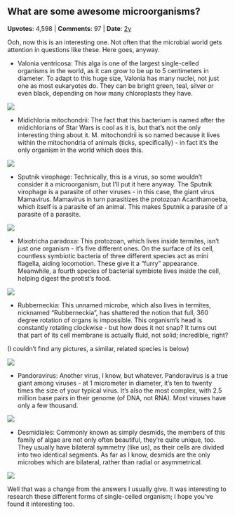 ## What are some awesome microorganisms?
    
**Upvotes**: 4,598 | **Comments**: 97 | **Date**: [2y](https://www.quora.com/What-are-some-awesome-microorganisms/answer/Gary-Meaney)

Ooh, now this is an interesting one. Not often that the microbial world gets attention in questions like these. Here goes, anyway.

*   Valonia ventricosa: This alga is one of the largest single-celled organisms in the world, as it can grow to be up to 5 centimeters in diameter. To adapt to this huge size, Valonia has many nuclei, not just one as most eukaryotes do. They can be bright green, teal, silver or even black, depending on how many chloroplasts they have.

![](https://qph.fs.quoracdn.net/main-qimg-ec02869cfe4b2822afeac855420e2270-lq)

*   Midichloria mitochondrii: The fact that this bacterium is named after the midichlorians of Star Wars is cool as it is, but that’s not the only interesting thing about it. M. mitochondrii is so named because it lives within the mitochondria of animals (ticks, specifically) - in fact it’s the only organism in the world which does this.

![](https://qph.fs.quoracdn.net/main-qimg-82115064b505d22dc454a95e778ff283-lq)

*   Sputnik virophage: Technically, this is a virus, so some wouldn’t consider it a microorganism, but I’ll put it here anyway. The Sputnik virophage is a parasite of other viruses - in this case, the giant virus Mamavirus. Mamavirus in turn parasitizes the protozoan Acanthamoeba, which itself is a parasite of an animal. This makes Sputnik a parasite of a parasite of a parasite.

![](https://qph.fs.quoracdn.net/main-qimg-740abd96206a2f7d2828d322240ea074-pjlq)

*   Mixotricha paradoxa: This protozoan, which lives inside termites, isn’t just one organism - it’s five different ones. On the surface of its cell, countless symbiotic bacteria of three different species act as mini flagella, aiding locomotion. These give it a “furry” appearance. Meanwhile, a fourth species of bacterial symbiote lives inside the cell, helping digest the protist’s food.

![](https://qph.fs.quoracdn.net/main-qimg-9659e039e23e7f4214fc0e6b409349bb-pjlq)

*   Rubberneckia: This unnamed microbe, which also lives in termites, nicknamed “Rubberneckia”, has shattered the notion that full, 360 degree rotation of organs is impossible. This organism’s head is constantly rotating clockwise - but how does it not snap? It turns out that part of its cell membrane is actually fluid, not solid; incredible, right?

(I couldn’t find any pictures, a similar, related species is below)

![](https://qph.fs.quoracdn.net/main-qimg-21eb9d19608b0627eaf84b79f1c0a76c-pjlq)

*   Pandoravirus: Another virus, I know, but whatever. Pandoravirus is a true giant among viruses - at 1 micrometer in diameter, it’s ten to twenty times the size of your typical virus. It’s also the most complex, with 2.5 million base pairs in their genome (of DNA, not RNA). Most viruses have only a few thousand.

![](https://qph.fs.quoracdn.net/main-qimg-805d6e993118d670a74abeee2da757a0-lq)

*   Desmidiales: Commonly known as simply desmids, the members of this family of algae are not only often beautiful, they’re quite unique, too. They usually have bilateral symmetry (like us), as their cells are divided into two identical segments. As far as I know, desmids are the only microbes which are bilateral, rather than radial or asymmetrical.

![](https://qph.fs.quoracdn.net/main-qimg-105839b9828fc553fb75491f0a4b4693-lq)

Well that was a change from the answers I usually give. It was interesting to research these different forms of single-celled organism; I hope you’ve found it interesting too.

